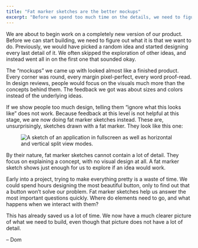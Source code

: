 ```yaml
---
title: "Fat marker sketches are the better mockups"
excerpt: "Before we spend too much time on the details, we need to figure out the overall structure of a design."
---
```

We are about to begin work on a completely new version of our product. Before we can start building, we need to figure out what it is that we want to do. Previously, we would have picked a random idea and started designing every last detail of it. We often skipped the exploration of other ideas, and instead went all in on the first one that sounded okay.

The “mockups” we came up with looked almost like a finished product. Every corner was round, every margin pixel-perfect, every word proof-read. In design reviews, people would focus on the visuals much more than the concepts behind them. The feedback we got was about sizes and colors instead of the underlying ideas.

If we show people too much design, telling them “ignore what this looks like” does not work. Because feedback at this level is not helpful at this stage, we are now doing fat marker sketches instead. These are, unsurprisingly, sketches drawn with a fat marker. They look like this one:

<figure>
  <img src="/assets/newsletters/fat-marker-sketches-are-the-better-mockups/example.jpeg" alt="A sketch of an application in fullscreen as well as horizontal and vertical split view modes.">
</figure>

By their nature, fat marker sketches cannot contain a lot of detail. They focus on explaining a concept, with no visual design at all. A fat marker sketch shows just enough for us to explore if an idea would work.

Early into a project, trying to make everything pretty is a waste of time. We could spend hours designing the most beautiful button, only to find out that a button won’t solve our problem. Fat marker sketches help us answer the most important questions quickly. Where do elements need to go, and what happens when we interact with them?

This has already saved us a lot of time. We now have a much clearer picture of what we need to build, even though that picture does not have a lot of detail.

– Dom